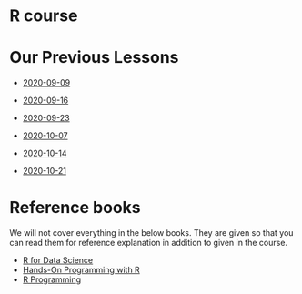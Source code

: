 # R course


# Our Previous Lessons

- [2020-09-09](2020/2020-09-09.md)
- [2020-09-16](2020/2020-09-16.md)
- [2020-09-23](2020/2020-09-23.md)

- [2020-10-07](2020/2020-10-07.md)
- [2020-10-14](2020/2020-10-14.md)
- [2020-10-21](2020/2020-10-21.md)



# Reference books

We will not cover everything in the below books.
They are given so that you can read them for reference explanation in addition to given in the course.

- [R for Data Science](https://r4ds.had.co.nz)
- [Hands-On Programming with R](https://rstudio-education.github.io/hopr/basics.html)
- [R Programming](https://leanpub.com/rprogramming)



